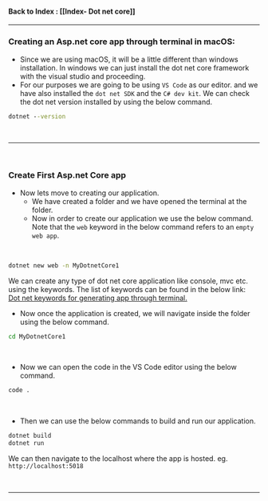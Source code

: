 
#### Back to Index : [[Index- Dot net core]]

---


### **Creating an Asp.net core app through terminal in macOS**:

- Since we are using macOS, it will be a little different than windows installation. In windows we can just install the dot net core framework with the visual studio and proceeding.
- For our purposes we are going to be using `VS Code` as our editor. and we have also installed the `dot net SDK` and the `C# dev kit`.
  We can check the dot net version installed by using the below command. 
  <br>
  
```cmd
dotnet --version
```

<br>


---

<br>

### **Create First Asp.net Core app**

- Now lets move to creating our application.
	- We have created a folder and we have opened the terminal at the folder.
	- Now in order to create our application we use the below command. Note that the `web` keyword in the below command refers to an `empty web app`.
<br>

```cmd
dotnet new web -n MyDotnetCore1
```

We can create any type of dot net core application like console, mvc etc. using the keywords. 
	  The list of keywords can be found in the below link:<br>
	<a href="https://learn.microsoft.com/en-us/dotnet/core/tools/dotnet-new"> Dot net keywords for generating app through terminal. </a>

- Now once the application is created, we will navigate inside the folder using the below command.

```cmd
cd MyDotnetCore1
```

<br>

- Now we can open the code in the VS Code editor using the below command.
```cmd
code .
```

<br>

- Then we can use the below commands to build and run our application.
```cmd
dotnet build
dotnet run
```

We can then navigate to the localhost where the app is hosted. eg. `http://localhost:5018`

<br>

---




